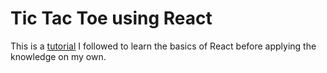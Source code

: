 # Tic Tac Toe using React
This is a [tutorial](https://react.dev/learn/tutorial-tic-tac-toe#setup-for-the-tutorial) I followed to learn the basics of React before applying the knowledge on my own.